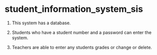 # student_information_system_sis

1) This system has a database. 

2) Students who have a student number and a password can enter the system.

3) Teachers are able to enter any students grades or change or delete.

